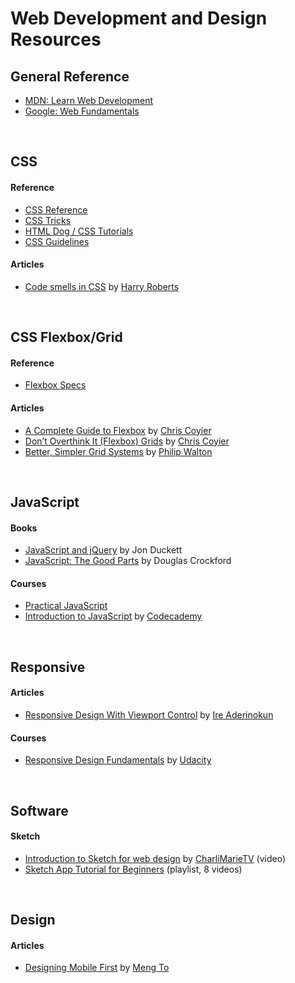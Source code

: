 # Web Development and Design Resources

## General Reference

* [MDN: Learn Web Development](https://developer.mozilla.org/en-US/docs/Learn)
* [Google: Web Fundamentals](https://developers.google.com/web/fundamentals/)

<br>

## CSS

#### Reference

* [CSS Reference](http://cssreference.io/)
* [CSS Tricks](https://css-tricks.com/)
* [HTML Dog / CSS Tutorials](http://htmldog.com/guides/css/)
* [CSS Guidelines](https://cssguidelin.es/)

#### Articles
* [Code smells in CSS](https://csswizardry.com/2012/11/code-smells-in-css) by [Harry Roberts](https://csswizardry.com)

<br>

## CSS Flexbox/Grid

#### Reference

* [Flexbox Specs](https://www.w3.org/TR/css-flexbox/)

#### Articles
* [A Complete Guide to Flexbox](https://css-tricks.com/snippets/css/a-guide-to-flexbox/) by [Chris Coyier](https://css-tricks.com)
* [Don’t Overthink It (Flexbox) Grids](https://css-tricks.com/dont-overthink-flexbox-grids/) by [Chris Coyier](https://css-tricks.com)
* [Better, Simpler Grid Systems](https://philipwalton.github.io/solved-by-flexbox/demos/grids/) by [Philip Walton](https://philipwalton.com/)

<br>

## JavaScript

#### Books
* [JavaScript and jQuery](http://javascriptbook.com/) by Jon Duckett
* [JavaScript: The Good Parts](http://shop.oreilly.com/product/9780596517748.do) by Douglas Crockford

#### Courses
* [Practical JavaScript](https://watchandcode.com/p/practical-javascript)
* [Introduction to JavaScript](https://www.codecademy.com/learn/introduction-to-javascript) by [Codecademy](https://www.codecademy.com)

<br>

## Responsive

#### Articles
* [Responsive Design With Viewport Control](https://bitsofco.de/responsive-design-viewport/) by [Ire Aderinokun](https://bitsofco.de/)

#### Courses
* [Responsive Design Fundamentals](https://classroom.udacity.com/courses/ud893) by [Udacity](https://classroom.udacity.com)

<br>

## Software

#### Sketch
* [Introduction to Sketch for web design](https://www.youtube.com/watch?v=BoYNYIp_cfY&t) by [CharliMarieTV](https://www.youtube.com/channel/UCScRSwdX0t31gjk3MYXIuYQ) (video)
* [Sketch App Tutorial for Beginners](https://www.youtube.com/watch?v=GoO1VMjJ9fk&list=PLZS9rF0GCDI4ulUDut3rt5QrgOd_RW-mJ) (playlist, 8 videos)



<br>

## Design

#### Articles
* [Designing Mobile First](https://medium.com/design-with-sketch/designing-mobile-first-a082d2b4a4c8) by [Meng To](https://medium.com/@mengto)
